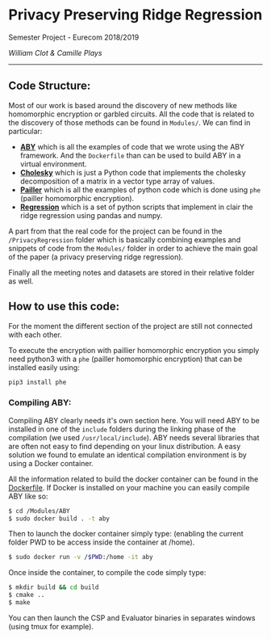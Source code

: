 # Privacy Preserving Ridge Regression

Semester Project - Eurecom 2018/2019

*William Clot & Camille Plays*

<hr>

## Code Structure:

Most of our work is based around the discovery of new methods like homomorphic encryption or garbled circuits. All the code that is related to the discovery of those methods can be found in `Modules/`. We can find in particular:
* [**ABY**](/Modules/ABY) which is all the examples of code that we wrote using the ABY framework. And the `Dockerfile` than can be used to build ABY in a virtual environment.
* [**Cholesky**](/Modules/cholesky) which is just a Python code that implements the cholesky decomposition of a matrix in a vector type array of values.
* [**Pailler**](/Modules/pailler) which is all the examples of python code which is done using `phe` (pailler homomorphic encryption).
* [**Regression**](/Modules/regression) which is a set of python scripts that implement in clair the ridge regression using pandas and numpy. 

A part from that the real code for the project can be found in the `/PrivacyRegression` folder which is basically combining examples and snippets of code from the `Modules/` folder in order to achieve the main goal of the paper (a privacy preserving ridge regression).

Finally all the meeting notes and datasets are stored in their relative folder as well.

## How to use this code:

For the moment the different section of the project are still not connected with each other. 

To execute the encryption with paillier homomorphic encryption you simply need python3 with a `phe` (pailler homomorphic encryption) that can be installed easily using:
```bash
pip3 install phe
```

### Compiling ABY:

Compiling ABY clearly needs it's own section here. You will need ABY to be installed in one of the `include` folders during the linking phase of the compilation (we used `/usr/local/include`). ABY needs several libraries that are often not easy to find depending on your linux distribution. A easy solution we found to emulate an identical compilation environment is by using a Docker container.

All the information related to build the docker container can be found in the [Dockerfile](/Modules/ABY/Dockerfile). If Docker is installed on your machine you can easily compile ABY like so:
```bash
$ cd /Modules/ABY
$ sudo docker build . -t aby
```

Then to launch the docker container simply type: (enabling the current folder PWD to be access inside the container at /home).
```bash
$ sudo docker run -v /$PWD:/home -it aby
```

Once inside the container, to compile the code simply type:
```bash
$ mkdir build && cd build
$ cmake ..
$ make
```

You can then launch the CSP and Evaluator binaries in separates windows (using tmux for example).